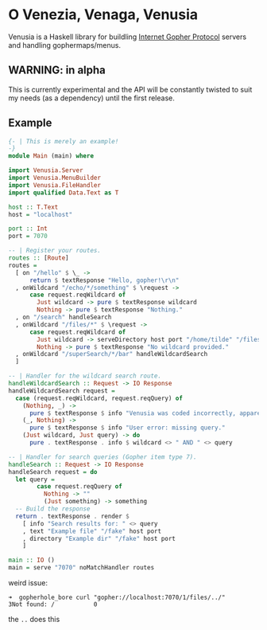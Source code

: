 # O Venezia, Venaga, Venusia

Venusia is a Haskell library for buildling [Internet Gopher Protocol](https://en.wikipedia.org/wiki/Gopher_(protocol)) servers and handling gophermaps/menus.

## WARNING: in alpha

This is currently experimental and the API will be constantly twisted to suit my needs (as a dependency) until the first release.

## Example

```haskell
{- | This is merely an example!
-}
module Main (main) where

import Venusia.Server
import Venusia.MenuBuilder
import Venusia.FileHandler
import qualified Data.Text as T

host :: T.Text
host = "localhost"

port :: Int
port = 7070

-- | Register your routes.
routes :: [Route]
routes =
  [ on "/hello" $ \_ ->
      return $ textResponse "Hello, gopher!\r\n"
  , onWildcard "/echo/*/something" $ \request ->
      case request.reqWildcard of
        Just wildcard -> pure $ textResponse wildcard
        Nothing -> pure $ textResponse "Nothing."
  , on "/search" handleSearch
  , onWildcard "/files/*" $ \request ->
      case request.reqWildcard of
        Just wildcard -> serveDirectory host port "/home/tilde" "/files/" wildcard
        Nothing -> pure $ textResponse "No wildcard provided."
  , onWildcard "/superSearch/*/bar" handleWildcardSearch
  ]

-- | Handler for the wildcard search route.
handleWildcardSearch :: Request -> IO Response
handleWildcardSearch request =
  case (request.reqWildcard, request.reqQuery) of
    (Nothing, _) ->
      pure $ textResponse $ info "Venusia was coded incorrectly, apparently."
    (_, Nothing) ->
      pure $ textResponse $ info "User error: missing query."
    (Just wildcard, Just query) -> do
      pure . textResponse . info $ wildcard <> " AND " <> query

-- | Handler for search queries (Gopher item type 7).
handleSearch :: Request -> IO Response
handleSearch request = do
  let query =
        case request.reqQuery of
          Nothing -> ""
          (Just something) -> something
  -- Build the response
  return . textResponse . render $
    [ info "Search results for: " <> query
    , text "Example file" "/fake" host port
    , directory "Example dir" "/fake" host port
    ]

main :: IO ()
main = serve "7070" noMatchHandler routes
```

weird issue:

```
➜  gopherhole_bore curl "gopher://localhost:7070/1/files/../"     
3Not found: /			0
```

the `..` does this